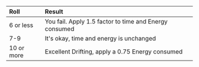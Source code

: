 | Roll       | Result                                                 | 
|:---------- |:-------------------------------------------------------|
| 6 or less  | You fail. Apply 1.5 factor to time and Energy consumed |
| 7-9        | It's okay, time and energy is unchanged                |
| 10 or more | Excellent Drifting, apply a 0.75 Energy consumed       |

